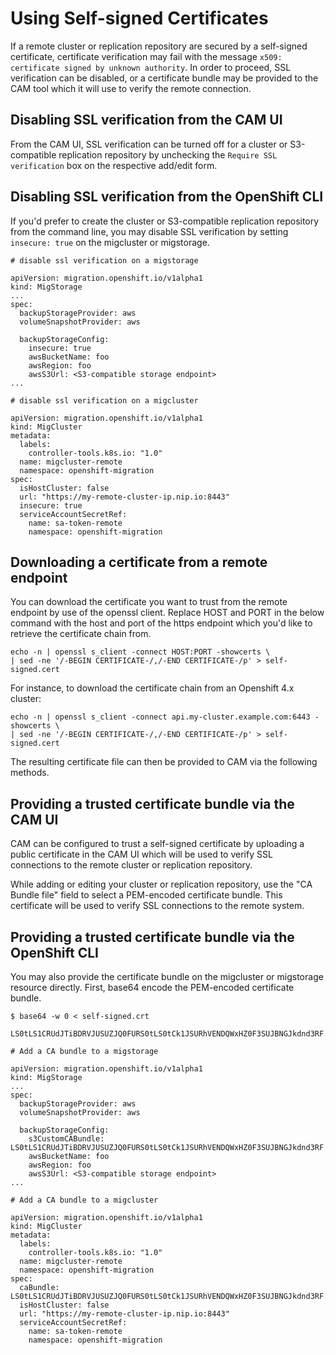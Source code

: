 # Using Self-signed Certificates

If a remote cluster or replication repository are secured by a self-signed certificate,
certificate verification may fail with the message `x509: certificate signed by unknown authority`.
In order to proceed, SSL verification can be disabled,
or a certificate bundle may be provided to the CAM tool which it will use to verify the
remote connection.

## Disabling SSL verification from the CAM UI

From the CAM UI, SSL verification can be turned off for a cluster or S3-compatible replication
repository by unchecking the `Require SSL verification` box on the respective
add/edit form.

## Disabling SSL verification from the OpenShift CLI

If you'd prefer to create the cluster or S3-compatible replication repository from the command
line, you may disable SSL verification by setting `insecure: true` on the
migcluster or migstorage.

```
# disable ssl verification on a migstorage

apiVersion: migration.openshift.io/v1alpha1
kind: MigStorage
...
spec:
  backupStorageProvider: aws
  volumeSnapshotProvider: aws

  backupStorageConfig:
    insecure: true
    awsBucketName: foo
    awsRegion: foo
    awsS3Url: <S3-compatible storage endpoint>
...
```

```
# disable ssl verification on a migcluster

apiVersion: migration.openshift.io/v1alpha1
kind: MigCluster
metadata:
  labels:
    controller-tools.k8s.io: "1.0"
  name: migcluster-remote
  namespace: openshift-migration
spec:
  isHostCluster: false
  url: "https://my-remote-cluster-ip.nip.io:8443"
  insecure: true
  serviceAccountSecretRef:
    name: sa-token-remote
    namespace: openshift-migration
```

## Downloading a certificate from a remote endpoint

You can download the certificate you want to trust from the remote endpoint by use
of the openssl client. Replace HOST and PORT in the below command with the host and port of the https
endpoint which you'd like to retrieve the certificate chain from.

```
echo -n | openssl s_client -connect HOST:PORT -showcerts \
| sed -ne '/-BEGIN CERTIFICATE-/,/-END CERTIFICATE-/p' > self-signed.cert

```

For instance, to download the certificate chain from an Openshift 4.x cluster:

```
echo -n | openssl s_client -connect api.my-cluster.example.com:6443 -showcerts \
| sed -ne '/-BEGIN CERTIFICATE-/,/-END CERTIFICATE-/p' > self-signed.cert
```

The resulting certificate file can then be provided to CAM via the following methods.

## Providing a trusted certificate bundle via the CAM UI

CAM can be configured to trust a self-signed certificate by uploading
a public certificate in the CAM UI which will be used to verify SSL connections to the
remote cluster or replication repository.

While adding or editing your cluster or replication repository, use the "CA Bundle file" field to select a PEM-encoded certificate bundle. This certificate will be used
to verify SSL connections to the remote system.

## Providing a trusted certificate bundle via the OpenShift CLI

You may also provide the certificate bundle on the migcluster or migstorage resource directly. First, base64 encode the PEM-encoded certificate bundle.

```
$ base64 -w 0 < self-signed.crt

LS0tLS1CRUdJTiBDRVJUSUZJQ0FURS0tLS0tCk1JSURhVENDQWxHZ0F3SUJBNGJkdnd3RF...
```

```
# Add a CA bundle to a migstorage

apiVersion: migration.openshift.io/v1alpha1
kind: MigStorage
...
spec:
  backupStorageProvider: aws
  volumeSnapshotProvider: aws

  backupStorageConfig:
    s3CustomCABundle: LS0tLS1CRUdJTiBDRVJUSUZJQ0FURS0tLS0tCk1JSURhVENDQWxHZ0F3SUJBNGJkdnd3RF...
    awsBucketName: foo
    awsRegion: foo
    awsS3Url: <S3-compatible storage endpoint>
...
```

```
# Add a CA bundle to a migcluster

apiVersion: migration.openshift.io/v1alpha1
kind: MigCluster
metadata:
  labels:
    controller-tools.k8s.io: "1.0"
  name: migcluster-remote
  namespace: openshift-migration
spec:
  caBundle: LS0tLS1CRUdJTiBDRVJUSUZJQ0FURS0tLS0tCk1JSURhVENDQWxHZ0F3SUJBNGJkdnd3RF...
  isHostCluster: false
  url: "https://my-remote-cluster-ip.nip.io:8443"
  serviceAccountSecretRef:
    name: sa-token-remote
    namespace: openshift-migration
```
